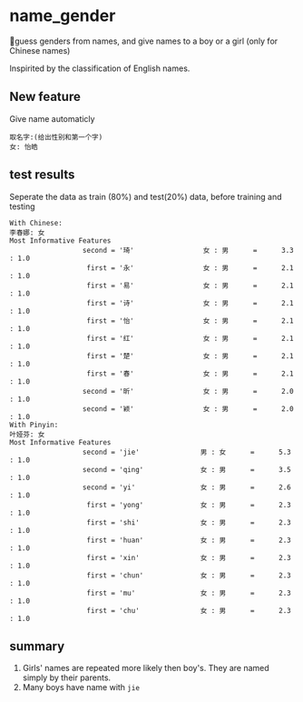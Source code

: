 # name_gender
👫guess genders from names, and give names to a boy or a girl (only for Chinese names)

Inspirited by the classification of English names.

## New feature
Give name automaticly

    取名字:(给出性别和第一个字)
    女: 怡皓

## test results
Seperate the data as train (80%) and test(20%) data, before training and testing

    With Chinese:
    李春娜: 女
    Most Informative Features
                      second = '琦'                 女 : 男      =      3.3 : 1.0
                       first = '永'                 女 : 男      =      2.1 : 1.0
                       first = '易'                 女 : 男      =      2.1 : 1.0
                       first = '诗'                 女 : 男      =      2.1 : 1.0
                       first = '怡'                 女 : 男      =      2.1 : 1.0
                       first = '红'                 女 : 男      =      2.1 : 1.0
                       first = '楚'                 女 : 男      =      2.1 : 1.0
                       first = '春'                 女 : 男      =      2.1 : 1.0
                      second = '昕'                 女 : 男      =      2.0 : 1.0
                      second = '颖'                 女 : 男      =      2.0 : 1.0
    With Pinyin:
    叶娅芬: 女
    Most Informative Features
                      second = 'jie'               男 : 女      =      5.3 : 1.0
                      second = 'qing'              女 : 男      =      3.5 : 1.0
                      second = 'yi'                女 : 男      =      2.6 : 1.0
                       first = 'yong'              女 : 男      =      2.3 : 1.0
                       first = 'shi'               女 : 男      =      2.3 : 1.0
                       first = 'huan'              女 : 男      =      2.3 : 1.0
                       first = 'xin'               女 : 男      =      2.3 : 1.0
                       first = 'chun'              女 : 男      =      2.3 : 1.0
                       first = 'mu'                女 : 男      =      2.3 : 1.0
                       first = 'chu'               女 : 男      =      2.3 : 1.0

## summary
1. Girls' names are repeated more likely then boy's. They are named simply by their parents.
2. Many boys have name with `jie`
